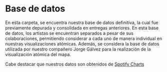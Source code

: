 # Base de datos

En esta carpeta, se encuentra nuestra base de datos definitiva, la cual fue previamente depurada y consolidada en entregas anteriores. En esta base de datos, los artistas se encuentran separados a pesar de sus colaboraciones, permitiendo considerar a cada uno de manera individual en nuestras visualizaciones atómicas. Además, se considera la base de datos utilizada por nuestro compañero Jorge Gálvez para la realización de la visualización atómica del mapa.

Cabe destacar que nuestros datos son obtenidos de [Spotify Charts](https://charts.spotify.com/charts/view/regional-global-weekly/2020-02-06) 